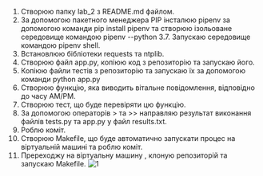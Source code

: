 1. Створюю папку lab_2 з README.md файлом.
2. За допомогою пакетного менеджера PIP інсталюю pipenv за допомогою команди pip install pipenv та створюю ізольоване середовище командою pipenv --python 3.7. Запускаю середовище командою pipenv shell.
3. Встановлюю бібліотеки requests та ntplib.
4. Створюю файл app.py, копіюю код з репозиторію та запускаю його.
5. Копіюю файли тестів з репозиторію та запускаю їх за допомогою команди python app.py 
6. Створюю функцію, яка виводить вітальне повідомлення, відповідно до часу АМ/РМ.
7. Створюю тест, що буде перевіряти цю функцію.
8. За допомогою операторів > та >> направляю результат виконання файлів tests.py та app.py у файл results.txt.
9. Роблю коміт.
10. Створюю Makefile, що буде автоматично запускати процес на віртуальній машині та роблю коміт.
11. Пререходжу на віртуальну машину , клоную репозиторій та запускаю Makefile.
 ![1](github.com/IK-31-zdebeliak/IK_31_zdebeljak/tree/master/Lab_2/image)